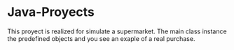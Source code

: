 # Java-Proyects
This proyect is realized for simulate a supermarket. The main class instance the predefined objects and you see an exaple of a real purchase. 
